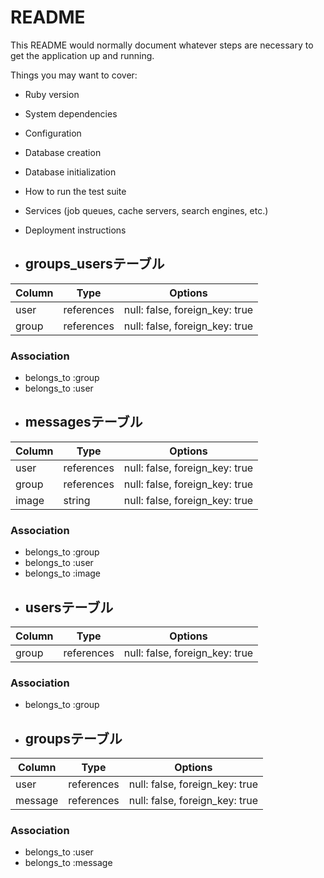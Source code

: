 # README

This README would normally document whatever steps are necessary to get the
application up and running.

Things you may want to cover:

* Ruby version

* System dependencies

* Configuration

* Database creation

* Database initialization

* How to run the test suite

* Services (job queues, cache servers, search engines, etc.)

* Deployment instructions

* ## groups_usersテーブル

|Column|Type|Options|
|------|----|-------|
|user|references|null: false, foreign_key: true|
|group|references|null: false, foreign_key: true|

### Association
- belongs_to :group
- belongs_to :user

* ## messagesテーブル

|Column|Type|Options|
|------|----|-------|
|user|references|null: false, foreign_key: true|
|group|references|null: false, foreign_key: true|
|image|string|null: false, foreign_key: true|

### Association
- belongs_to :group
- belongs_to :user
- belongs_to :image

* ## usersテーブル

|Column|Type|Options|
|------|----|-------|
|group|references|null: false, foreign_key: true|

### Association
- belongs_to :group

* ## groupsテーブル

|Column|Type|Options|
|------|----|-------|
|user|references|null: false, foreign_key: true|
|message|references|null: false, foreign_key: true|


### Association
- belongs_to :user
- belongs_to :message
